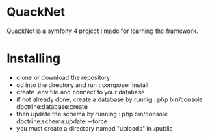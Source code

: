 # QuackNet

QuackNet is a symfony 4 project i made for learning the framework.

# Installing

- clone or download the repository
- cd into the directory and run : composer install
- create .env file and connect to your database
- if not already done, create a database by runnig : php bin/console doctrine:database:create
- then update the schema by running : php bin/console doctrine:schema:update --force
- you must create a directory named "uploads" in /public
